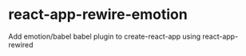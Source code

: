 # react-app-rewire-emotion
Add emotion/babel babel plugin to create-react-app using react-app-rewired
